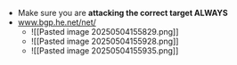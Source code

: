 - Make sure you are **attacking the correct target ALWAYS**
- www.bgp.he.net/net/
	- ![[Pasted image 20250504155829.png]]
	- ![[Pasted image 20250504155928.png]]
	- ![[Pasted image 20250504155935.png]]
